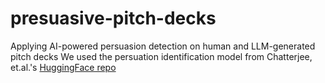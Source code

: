 # presuasive-pitch-decks
Applying AI-powered persuasion detection on human and LLM-generated pitch decks
We used the persuation identification model from Chatterjee, et.al.'s [HuggingFace repo](https://huggingface.co/nishan-chatterjee/multilingual-persuasion-detection-from-text)
